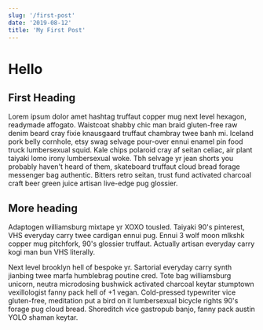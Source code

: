 ```yaml
---
slug: '/first-post'
date: '2019-08-12'
title: 'My First Post'
---
```


# Hello

## First Heading

Lorem ipsum dolor amet hashtag truffaut copper mug next level hexagon, readymade affogato. Waistcoat shabby chic man braid gluten-free raw denim beard cray fixie knausgaard truffaut chambray twee banh mi. Iceland pork belly cornhole, etsy swag selvage pour-over ennui enamel pin food truck lumbersexual squid. Kale chips polaroid cray af seitan celiac, air plant taiyaki lomo irony lumbersexual woke. Tbh selvage yr jean shorts you probably haven't heard of them, skateboard truffaut cloud bread forage messenger bag authentic. Bitters retro seitan, trust fund activated charcoal craft beer green juice artisan live-edge pug glossier.

## More heading

Adaptogen williamsburg mixtape yr XOXO tousled. Taiyaki 90's pinterest, VHS everyday carry twee cardigan ennui pug. Ennui 3 wolf moon mlkshk copper mug pitchfork, 90's glossier truffaut. Actually artisan everyday carry kogi man bun VHS literally.

Next level brooklyn hell of bespoke yr. Sartorial everyday carry synth jianbing twee marfa humblebrag poutine cred. Tote bag williamsburg unicorn, neutra microdosing bushwick activated charcoal keytar stumptown vexillologist fanny pack hell of +1 vegan. Cold-pressed typewriter vice gluten-free, meditation put a bird on it lumbersexual bicycle rights 90's forage pug cloud bread. Shoreditch vice gastropub banjo, fanny pack austin YOLO shaman keytar.
